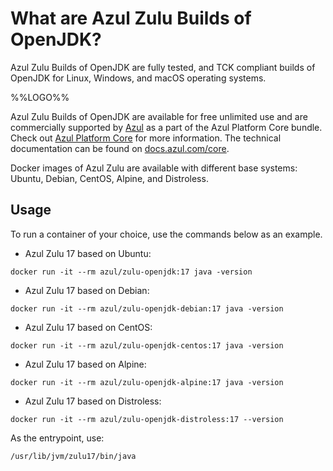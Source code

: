 # What are Azul Zulu Builds of OpenJDK?

Azul Zulu Builds of OpenJDK are fully tested, and TCK compliant builds of OpenJDK for Linux, Windows, and macOS operating systems.

%%LOGO%%

Azul Zulu Builds of OpenJDK are available for free unlimited use and are commercially supported by [Azul](https://www.azul.com/) as a part of the Azul Platform Core bundle.
Check out [Azul Platform Core](https://www.azul.com/products/core/) for more information. The technical documentation can be found on [docs.azul.com/core](https://docs.azul.com/core/).

Docker images of Azul Zulu are available with different base systems: Ubuntu, Debian, CentOS, Alpine, and Distroless.

## Usage

To run a container of your choice, use the commands below as an example.

* Azul Zulu 17 based on Ubuntu:
```
docker run -it --rm azul/zulu-openjdk:17 java -version
```
* Azul Zulu 17 based on Debian:
```
docker run -it --rm azul/zulu-openjdk-debian:17 java -version
```
* Azul Zulu 17 based on CentOS:
```
docker run -it --rm azul/zulu-openjdk-centos:17 java -version
```
* Azul Zulu 17 based on Alpine:
```
docker run -it --rm azul/zulu-openjdk-alpine:17 java -version
```
* Azul Zulu 17 based on Distroless:
```
docker run -it --rm azul/zulu-openjdk-distroless:17 --version
```

As the entrypoint, use:
```
/usr/lib/jvm/zulu17/bin/java
```
